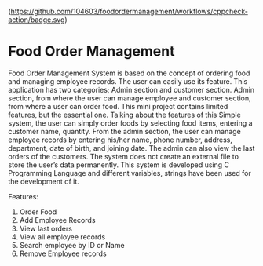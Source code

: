 (https://github.com/104603/foodordermanagement/workflows/cppcheck-action/badge.svg)

# Food Order Management
Food Order Management System is based on the concept of ordering food and managing employee records. The user can easily use its feature. This application has two categories; Admin section and customer section. Admin section, from where the user can manage employee and customer section, from where a user can order food. This mini project contains limited features, but the essential one. 
Talking about the features of this Simple system, the user can simply order foods by selecting food items, entering a customer name, quantity. From the admin section, the user can manage employee records by entering his/her name, phone number, address, department, date of birth, and joining date. The admin can also view the last orders of the customers. The system does not create an external file to store the user’s data permanently. This system is developed using C Programming Language and different variables, strings have been used for the development of it. 

Features:
1. Order Food
2. Add Employee Records
3. View last orders
4. View all employee records
5. Search employee by ID or Name
6. Remove Employee records


